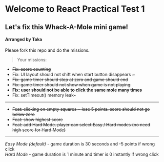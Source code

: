 # Welcome to React Practical Test 1

## Let's fix this Whack-A-Mole mini game!

#### Arranged by Taka

Please fork this repo and do the missions.

> Your missions:

- <del> Fix: score counting </del>
- Fix: UI layout should not shift when start button disappears ~
- <del> Fix: game timer should stop at zero and game should end</del>
- <del> Fix: game timer should not show when game is not playing</del>
- <b> Fix: user should not be able to click the same mole many times </b>
- Fix: setTimeout() memory leak~

---

- <del> Feat: clicking on empty squares = lose 5 points. score should not go below zero</del>
- <del> Feat: show highest score</del>
- <del> Feat: add Hard Mode. player can select Easy / Hard modes (no need high score for Hard Mode) </del>

---

_Easy Mode (default)_ - game duration is 30 seconds and -5 points if wrong click  
_Hard Mode_ - game duration is 1 minute and timer is 0 instantly if wrong click
